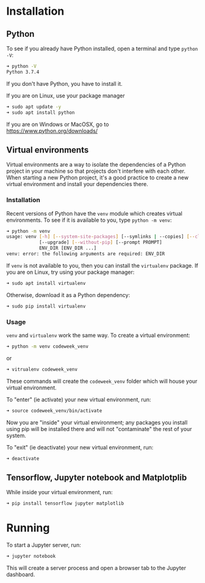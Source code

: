 # Installation

## Python

To see if you already have Python installed, open a terminal and type
`python -V`:

```sh
➜ python -V
Python 3.7.4
```

If you don't have Python, you have to install it.

If you are on Linux, use your package manager

```sh
➜ sudo apt update -y
➜ sudo apt install python
```

If you are on Windows or MacOSX, go to https://www.python.org/downloads/

## Virtual environments

Virtual environments are a way to isolate the dependencies of a Python project
in your machine so that projects don't interfere with each other. When starting
a new Python project, it's a good practice to create a new virtual environment
and install your dependencies there.

### Installation

Recent versions of Python have the `venv` module which creates virtual
environments. To see if it is available to you, type `python -m venv`:

```sh
➜ python -m venv
usage: venv [-h] [--system-site-packages] [--symlinks | --copies] [--clear]
            [--upgrade] [--without-pip] [--prompt PROMPT]
            ENV_DIR [ENV_DIR ...]
venv: error: the following arguments are required: ENV_DIR
```

If `venv` is not available to you, then you can install the `virtualenv`
package. If you are on Linux, try using your package manager:

```sh
➜ sudo apt install virtualenv
```

Otherwise, download it as a Python dependency:

```sh
➜ sudo pip install virtualenv
```

### Usage

`venv` and `virtualenv` work the same way. To create a virtual environment:

```sh
➜ python -m venv codeweek_venv
```

or

```sh
➜ vitrualenv codeweek_venv
```

These commands will create the `codeweek_venv` folder which will house your
virtual environment.

To "enter" (ie activate) your new virtual environment, run:

```sh
➜ source codeweek_venv/bin/activate
```

Now you are "inside" your virtual environment; any packages you install using
pip will be installed there and will not "contaminate" the rest of your system.

To "exit" (ie deactivate) your new virtual environment, run:

```sh
➜ deactivate
```

## Tensorflow, Jupyter notebook and Matplotplib

While inside your virtual environment, run:

```sh
➜ pip install tensorflow jupyter matplotlib
```

# Running

To start a Jupyter server, run:

```sh
➜ jupyter notebook
```

This will create a server process and open a browser tab to the Jupyter
dashboard.
